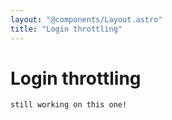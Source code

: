 ```yaml
---
layout: "@components/Layout.astro"
title: "Login throttling"
---
```


# Login throttling

```
still working on this one!
```
